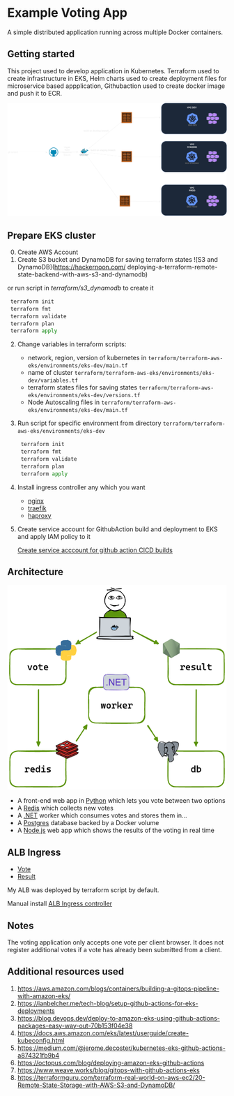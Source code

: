 # Example Voting App

A simple distributed application running across multiple Docker containers.

## Getting started

This project used to develop application in Kubernetes. Terraform used to create infrastructure in EKS, Helm charts used to create deployment files for microservice based appplication, Githubaction used to create docker image and push it to ECR. 

![Git branching strategy for microservice - diagram](eks.drawio.png)

## Prepare EKS cluster 

0. Create AWS Account
1. Create S3 bucket and DynamoDB for saving terraform states  ![S3 and DynamoDB](https://hackernoon.com/
deploying-a-terraform-remote-state-backend-with-aws-s3-and-dynamodb) 

or run script in *terraform/s3_dynamodb* to create it

   ```python
    terraform init
    terraform fmt
    terraform validate
    terraform plan
    terraform apply
   
   ```


2. Change variables in terraform scripts:
    - network, region, version of kubernetes  in `terraform/terraform-aws-eks/environments/eks-dev/main.tf`
    - name of cluster `terraform/terraform-aws-eks/environments/eks-dev/variables.tf`
    - terraform states files for saving states `terraform/terraform-aws-eks/environments/eks-dev/versions.tf`
    - Node Autoscaling files in `terraform/terraform-aws-eks/environments/eks-dev/main.tf`

3. Run script for specific environment from directory `terraform/terraform-aws-eks/environments/eks-dev`

   ```python
    terraform init
    terraform fmt
    terraform validate
    terraform plan
    terraform apply
   
   ```

4. Install ingress controller any which you want

   - [nginx](https://docs.aws.amazon.com/AmazonCloudWatch/latest/monitoring/ContainerInsights-Prometheus-Sample-Workloads-nginx.html) 
   - [traefik](https://saturncloud.io/blog/getting-started-with-traefik-ingress-controller-for-kubernetes-aws-eks/)
   - [haproxy](https://www.haproxy.com/documentation/kubernetes/latest/community/install/aws/)


5. Create service account for GithubAction build and deployment to EKS and apply IAM policy to it
 

   [Create service acccount for github action CICD builds](https://ianbelcher.me/tech-blog/setup-github-actions-for-eks-deployments) 



## Architecture

![Architecture diagram](architecture.excalidraw.png)

* A front-end web app in [Python](/vote) which lets you vote between two options
* A [Redis](https://hub.docker.com/_/redis/) which collects new votes
* A [.NET](/worker/) worker which consumes votes and stores them in…
* A [Postgres](https://hub.docker.com/_/postgres/) database backed by a Docker volume
* A [Node.js](/result) web app which shows the results of the voting in real time


## ALB Ingress 


 -  [Vote](http://k8s-votingap-ingresss-21de9f41b1-1847880095.eu-central-1.elb.amazonaws.com/) 
 -  [Result](http://k8s-votingap-ingresss-b2576822bf-410632684.eu-central-1.elb.amazonaws.com/) 


My ALB was deployed by terraform script by default.


Manual install [ALB Ingress controller](https://github.com/kubernetes-sigs/aws-load-balancer-controller/tree/main/helm/aws-load-balancer-controller)



## Notes

The voting application only accepts one vote per client browser. It does not register additional votes if a vote has already been submitted from a client.



## Additional resources used


1. https://aws.amazon.com/blogs/containers/building-a-gitops-pipeline-with-amazon-eks/
2. https://ianbelcher.me/tech-blog/setup-github-actions-for-eks-deployments
3. https://blog.devops.dev/deploy-to-amazon-eks-using-github-actions-packages-easy-way-out-70b153f04e38
4. https://docs.aws.amazon.com/eks/latest/userguide/create-kubeconfig.html
5. https://medium.com/@jerome.decoster/kubernetes-eks-github-actions-a874321fb9b4
6. https://octopus.com/blog/deploying-amazon-eks-github-actions
7. https://www.weave.works/blog/gitops-with-github-actions-eks
8. https://terraformguru.com/terraform-real-world-on-aws-ec2/20-Remote-State-Storage-with-AWS-S3-and-DynamoDB/